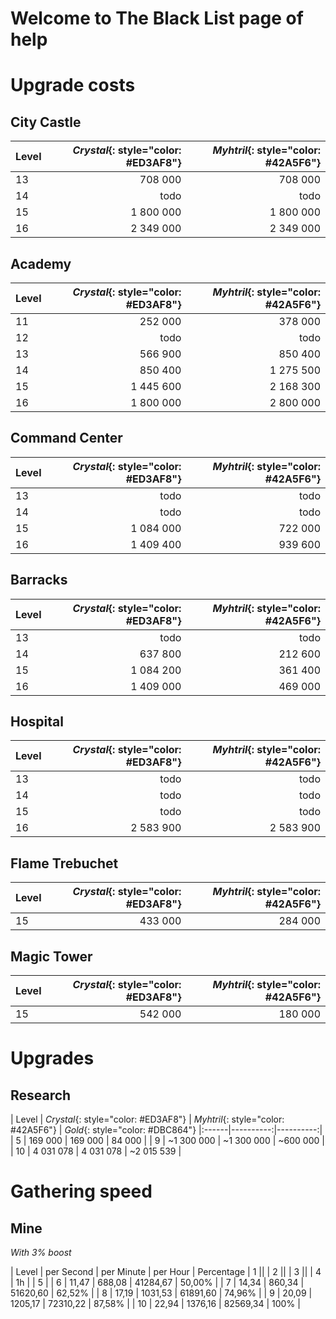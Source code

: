 # Welcome to The Black List page of help

# Upgrade costs

## City Castle

| Level | *Crystal*{: style="color: #ED3AF8"}   | *Myhtril*{: style="color: #42A5F6"}   | 
|:------|----------:|----------:|
| 13    | 708 000   | 708 000   |
| 14    | todo      | todo      |
| 15    | 1 800 000 | 1 800 000 |
| 16    | 2 349 000 | 2 349 000 |

## Academy

| Level | *Crystal*{: style="color: #ED3AF8"}   | *Myhtril*{: style="color: #42A5F6"}   |
|:------|----------:|----------:|
| 11    | 252 000   | 378 000   | 
| 12    | todo      | todo      | 
| 13    | 566 900   | 850 400   | 
| 14    | 850 400   | 1 275 500 |  
| 15    | 1 445 600 | 2 168 300 | 
| 16    | 1 800 000 | 2 800 000 |  
   
## Command Center

| Level | *Crystal*{: style="color: #ED3AF8"}   | *Myhtril*{: style="color: #42A5F6"}   |
|:------|----------:|----------:|
| 13    | todo      | todo    | 
| 14    | todo      | todo    |
| 15    | 1 084 000 | 722 000 |
| 16    | 1 409 400 | 939 600 |

## Barracks

| Level | *Crystal*{: style="color: #ED3AF8"}   | *Myhtril*{: style="color: #42A5F6"}   |
|:------|----------:|----------:|
| 13    | todo      |   todo    | 
| 14    | 637 800   |   212 600 |
| 15    | 1 084 200 |   361 400 |
| 16    | 1 409 000 |   469 000 |

## Hospital

| Level | *Crystal*{: style="color: #ED3AF8"}   | *Myhtril*{: style="color: #42A5F6"}   |
|:------|----------:|----------:|
| 13 | todo | todo |
| 14 | todo | todo |
| 15 | todo | todo |
| 16 | 2 583 900 | 2 583 900 |

## Flame Trebuchet

| Level | *Crystal*{: style="color: #ED3AF8"}   | *Myhtril*{: style="color: #42A5F6"}   |
|:------|----------:|----------:|
| 15 | 433 000 | 284 000 |

## Magic Tower

| Level | *Crystal*{: style="color: #ED3AF8"}   | *Myhtril*{: style="color: #42A5F6"}   |
|:------|----------:|----------:|
| 15 | 542 000 | 180 000 |

# Upgrades

## Research

| Level | *Crystal*{: style="color: #ED3AF8"}   | *Myhtril*{: style="color: #42A5F6"}   | *Gold*{: style="color: #DBC864"}
|:------|----------:|----------:|
| 5 | 169 000  | 169 000 | 84 000 |
| 9 | ~1 300 000 | ~1 300 000 | ~600 000 |
| 10 | 4 031 078 | 4 031 078 | ~2 015 539 | 

# Gathering speed

## Mine
*With 3% boost*

| Level | per Second | per Minute | per Hour | Percentage
| 1  ||
| 2  ||
| 3  ||
| 4  | 1h |
| 5  |
| 6 | 11,47	| 688,08 |	41284,67 |	50,00% |
| 7 | 14,34	| 860,34 |	51620,60 |	62,52% |
| 8 | 17,19	| 1031,53 |	61891,60 |	74,96% |
| 9 | 20,09	| 1205,17 |	72310,22 |	87,58% |
| 10 | 22,94	| 1376,16 |	82569,34 |	100% |
